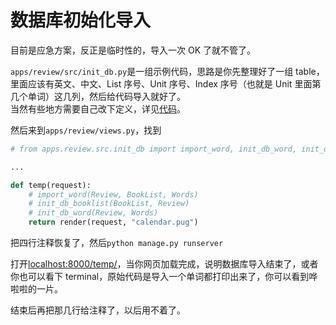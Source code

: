 # 数据库初始化导入

目前是应急方案，反正是临时性的，导入一次 OK 了就不管了。

`apps/review/src/init_db.py`是一组示例代码，思路是你先整理好了一组 table，里面应该有英文、中文、List 序号、Unit 序号、Index 序号（也就是 Unit 里面第几个单词）这几列，然后给代码导入就好了。  
当然有些地方需要自己改下定义，详见[代码](../apps/review/src/init_db.py)。

然后来到`apps/review/views.py`，找到

```python
# from apps.review.src.init_db import import_word, init_db_word, init_db_booklist(BookList, Review)

...

def temp(request):
    # import_word(Review, BookList, Words)
    # init_db_booklist(BookList, Review)
    # init_db_word(Review, Words)
    return render(request, "calendar.pug")
```

把四行注释恢复了，然后`python manage.py runserver`

打开<localhost:8000/temp/>，当你网页加载完成，说明数据库导入结束了，或者你也可以看下 terminal，原始代码是导入一个单词都打印出来了，你可以看到哗啦啦的一片。

结束后再把那几行给注释了，以后用不着了。
